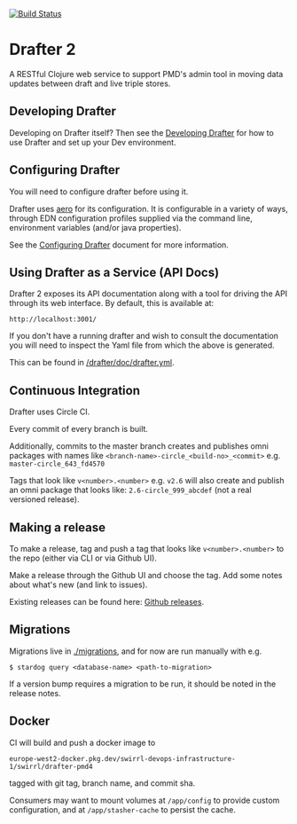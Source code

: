 [![Build Status](https://travis-ci.com/Swirrl/drafter.svg?token=RcApqLo51DL6VpVysv8Q&branch=master)](https://travis-ci.com/Swirrl/drafter)

# Drafter 2

A RESTful Clojure web service to support PMD's admin tool in moving data updates between draft and live triple stores.

## Developing Drafter

Developing on Drafter itself?  Then see the [Developing
Drafter](/drafter/doc/developing-drafter.md) for how to use Drafter
and set up your Dev environment.

## Configuring Drafter

You will need to configure drafter before using it.

Drafter uses [aero](https://github.com/juxt/aero) for its configuration. It is configurable in a variety of ways, through EDN configuration profiles supplied via the command line, environment variables (and/or java properties).

See the [Configuring Drafter](https://github.com/Swirrl/drafter/blob/master/drafter/doc/configuring-drafter.org) document for more information.

## Using Drafter as a Service (API Docs)

Drafter 2 exposes its API documentation along with a tool for driving
the API through its web interface. By default, this is available at:

    http://localhost:3001/

If you don't have a running drafter and wish to consult the
documentation you will need to inspect the Yaml file from which the above is generated.

This can be found in [/drafter/doc/drafter.yml](/drafter/doc/drafter.yml).

## Continuous Integration

Drafter uses Circle CI. 

Every commit of every branch is built.

Additionally, commits to the master branch creates and publishes omni packages with names like `<branch-name>-circle_<build-no>_<commit>` e.g. `master-circle_643_fd4570`

Tags that look like `v<number>.<number>` e.g. `v2.6` will also create and publish an omni package that looks like: `2.6-circle_999_abcdef` (not a real versioned release).

## Making a release

To make a release, tag and push a tag that looks like `v<number>.<number>` to the repo (either via CLI or via Github UI).

Make a release through the Github UI and choose the tag. Add some notes about what's new (and link to issues).

Existing releases can be found here: [Github releases](https://github.com/Swirrl/drafter/releases).


## Migrations

Migrations live in [./migrations](./migrations), and for now are run manually
with e.g.

```
$ stardog query <database-name> <path-to-migration>
```

If a version bump requires a migration to be run, it should be noted in the
release notes.

## Docker

CI will build and push a docker image to

```
europe-west2-docker.pkg.dev/swirrl-devops-infrastructure-1/swirrl/drafter-pmd4
```

tagged with git tag, branch name, and commit sha.

Consumers may want to mount volumes at `/app/config` to provide custom
configuration, and at `/app/stasher-cache` to persist the cache.
